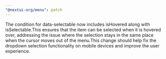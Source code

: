 ```yaml
---
"@nextui-org/menu": patch
---
```


The condition for data-selectable now includes isHovered along with isSelectable.This ensures that the item can be selected when it is hovered over, addressing the issue where the selection stays in the same place when the cursor moves out of the menu.This change should help fix the dropdown selection functionality on mobile devices and improve the user experience.
